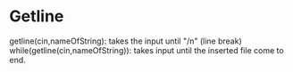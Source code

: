 # Getline
getline(cin,nameOfString): takes the input until "/n" (line break)
while(getline(cin,nameOfString)): takes input until the inserted file come to end.

